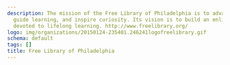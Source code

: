 ```yaml
---
description: The mission of the Free Library of Philadelphia is to advance literacy,
  guide learning, and inspire curiosity. Its vision is to build an enlightened community
  devoted to lifelong learning. http://www.freelibrary.org/
logo: img/organizations/20150124-235401.246241logofreelibrary.gif
schema: default
tags: []
title: Free Library of Philadelphia
---
```

